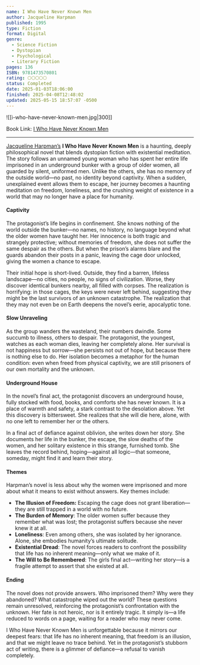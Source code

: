 ```yaml
---
name: I Who Have Never Known Men
author: Jacqueline Harpman
published: 1995
type: Fiction
format: Digital
genre:
  - Science Fiction
  - Dystopian
  - Psychological
  - Literary Fiction
pages: 136
ISBN: 9781473570801
rating: 🌕🌕🌕🌕🌕
status: Completed
date: 2025-01-03T18:06:00
finished: 2025-04-08T12:48:02
updated: 2025-05-15 18:57:07 -0500
---
```


![[i-who-have-never-known-men.jpg|300]]

Book Link: [I Who Have Never Known Men](https://www.goodreads.com/book/show/43208407-i-who-have-never-known-men)

---

[Jacqueline Harpman’s](https://en.wikipedia.org/wiki/Jacqueline_Harpman) **I Who Have Never Known Men** is a haunting, deeply philosophical novel that blends dystopian fiction with existential meditation. The story follows an unnamed young woman who has spent her entire life imprisoned in an underground bunker with a group of older women, all guarded by silent, uniformed men. Unlike the others, she has no memory of the outside world—no past, no identity beyond captivity. When a sudden, unexplained event allows them to escape, her journey becomes a haunting meditation on freedom, loneliness, and the crushing weight of existence in a world that may no longer have a place for humanity.

#### Captivity

The protagonist’s life begins in confinement. She knows nothing of the world outside the bunker—no names, no history, no language beyond what the older women have taught her. Her innocence is both tragic and strangely protective; without memories of freedom, she does not suffer the same despair as the others. But when the prison’s alarms blare and the guards abandon their posts in a panic, leaving the cage door unlocked, giving the women a chance to escape.

Their initial hope is short-lived. Outside, they find a barren, lifeless landscape—no cities, no people, no signs of civilization. Worse, they discover identical bunkers nearby, all filled with corpses. The realization is horrifying: in those cages, the keys were never left behind, suggesting they might be the last survivors of an unknown catastrophe. The realization that they may not even be on Earth deepens the novel’s eerie, apocalyptic tone.

#### Slow Unraveling

As the group wanders the wasteland, their numbers dwindle. Some succumb to illness, others to despair. The protagonist, the youngest, watches as each woman dies, leaving her completely alone. Her survival is not happiness but sorrow—she persists not out of hope, but because there is nothing else to do. Her isolation becomes a metaphor for the human condition: even when freed from physical captivity, we are still prisoners of our own mortality and the unknown.

#### Underground House

In the novel’s final act, the protagonist discovers an underground house, fully stocked with food, books, and comforts she has never known. It is a place of warmth and safety, a stark contrast to the desolation above. Yet this discovery is bittersweet. She realizes that she will die here, alone, with no one left to remember her or the others.

In a final act of defiance against oblivion, she writes down her story. She documents her life in the bunker, the escape, the slow deaths of the women, and her solitary existence in this strange, furnished tomb. She leaves the record behind, hoping—against all logic—that someone, someday, might find it and learn their story.

#### Themes

Harpman’s novel is less about why the women were imprisoned and more about what it means to exist without answers. Key themes include:

- **The Illusion of Freedom:** Escaping the cage does not grant liberation—they are still trapped in a world with no future.
- **The Burden of Memory**: The older women suffer because they remember what was lost; the protagonist suffers because she never knew it at all.
- **Loneliness**: Even among others, she was isolated by her ignorance. Alone, she embodies humanity’s ultimate solitude.
- **Existential Dread**: The novel forces readers to confront the possibility that life has no inherent meaning—only what we make of it.
- **The Will to Be Remembered**: The girls final act—writing her story—is a fragile attempt to assert that she existed at all.

#### Ending

The novel does not provide answers. Who imprisoned them? Why were they abandoned? What catastrophe wiped out the world? These questions remain unresolved, reinforcing the protagonist’s confrontation with the unknown. Her fate is not heroic, nor is it entirely tragic. It simply is—a life reduced to words on a page, waiting for a reader who may never come.

I Who Have Never Known Men is unforgettable because it mirrors our deepest fears: that life has no inherent meaning, that freedom is an illusion, and that we might leave no trace behind. Yet in the protagonist’s stubborn act of writing, there is a glimmer of defiance—a refusal to vanish completely.
